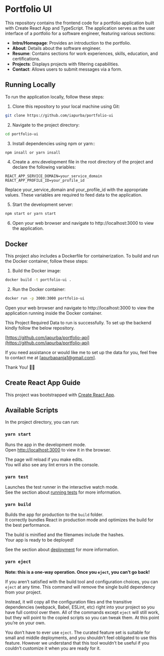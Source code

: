 # Portfolio UI

This repository contains the frontend code for a portfolio application built with Create React App and TypeScript. The application serves as the user interface of a portfolio for a software engineer, featuring various sections:

- **Intro/Homepage**: Provides an introduction to the portfolio.
- **About**: Details about the software engineer.
- **Resume**: Contains sections for work experiences, skills, education, and certifications.
- **Projects**: Displays projects with filtering capabilities.
- **Contact**: Allows users to submit messages via a form.

## Running Locally

To run the application locally, follow these steps:

1. Clone this repository to your local machine using Git:

```bash
git clone https://github.com/iapurba/portfolio-ui
```

2. Navigate to the project directory:

```bash
cd portfolio-ui
```

3. Install dependencies using npm or yarn::

```bash
npm insall or yarn insall
```

4. Create a .env.development file in the root directory of the project and declare the following variables:

```dotevn
REACT_APP_SERVICE_DOMAIN=your_service_domain
REACT_APP_PROFILE_ID=your_profile_id

```
Replace your_service_domain and your_profile_id with the appropriate values. These variables are required to feed data to the application.

5. Start the development server:

```bash
npm start or yarn start
```

6. Open your web browser and navigate to http://localhost:3000 to view the application.

## Docker
This project also includes a Dockerfile for containerization. To build and run the Docker container, follow these steps:

1. Build the Docker image:

```bash
docker build -t portfolio-ui .
```

2. Run the Docker container:

```bash
docker run -p 3000:3000 portfolio-ui
```

Open your web browser and navigate to http://localhost:3000 to view the application running inside the Docker container.

This Project Required Data to run is successfully. To set up the backend kindly follow the below repository. 

[https://github.com/iapurba/portfolio-api](https://github.com/iapurba/portfolio-api)

If you need assistance or would like me to set up the data for you, feel free to contact me at [apurbapanja1@gmail.com].

Thank You! 🙏🏼

## Create React App Guide

This project was bootstrapped with [Create React App](https://github.com/facebook/create-react-app).

## Available Scripts

In the project directory, you can run:

### `yarn start`

Runs the app in the development mode.\
Open [http://localhost:3000](http://localhost:3000) to view it in the browser.

The page will reload if you make edits.\
You will also see any lint errors in the console.

### `yarn test`

Launches the test runner in the interactive watch mode.\
See the section about [running tests](https://facebook.github.io/create-react-app/docs/running-tests) for more information.

### `yarn build`

Builds the app for production to the `build` folder.\
It correctly bundles React in production mode and optimizes the build for the best performance.

The build is minified and the filenames include the hashes.\
Your app is ready to be deployed!

See the section about [deployment](https://facebook.github.io/create-react-app/docs/deployment) for more information.

### `yarn eject`

**Note: this is a one-way operation. Once you `eject`, you can’t go back!**

If you aren’t satisfied with the build tool and configuration choices, you can `eject` at any time. This command will remove the single build dependency from your project.

Instead, it will copy all the configuration files and the transitive dependencies (webpack, Babel, ESLint, etc) right into your project so you have full control over them. All of the commands except `eject` will still work, but they will point to the copied scripts so you can tweak them. At this point you’re on your own.

You don’t have to ever use `eject`. The curated feature set is suitable for small and middle deployments, and you shouldn’t feel obligated to use this feature. However we understand that this tool wouldn’t be useful if you couldn’t customize it when you are ready for it.
